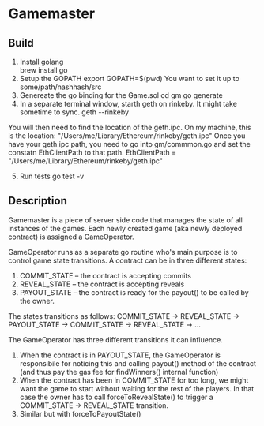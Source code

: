 # Gamemaster

## Build

1. Install golang        
        brew install go
3. Setup the GOPATH
        export GOPATH=$(pwd)
You want to set it up to some/path/nashhash/src
4. Genereate the go binding for the Game.sol
        cd gm
        go generate
5. In a separate terminal window, starth geth on rinkeby. It might take sometime to sync.
        geth --rinkeby

You will then need to find the location of the geth.ipc. On my machine, this is the location:
        "/Users/me/Library/Ethereum/rinkeby/geth.ipc"
Once you have your geth.ipc path, you need to go into gm/commmon.go and set the constatn EthClientPath to that path.
        EthClientPath = "/Users/me/Library/Ethereum/rinkeby/geth.ipc"

5. Run tests
        go test -v


## Description

Gamemaster is a piece of server side code that manages the state of all instances
of the games. Each newly created game (aka newly deployed contract) is assigned a GameOperator. 

GameOperator runs as a separate go routine who's main purpose is to control game state transitions.
A contract can be in three different states:
1. COMMIT_STATE – the contract is accepting commits
2. REVEAL_STATE – the contract is accepting reveals
3. PAYOUT_STATE – the contract is ready for the payout() to be called by the owner.

The states transitions as follows:
COMMIT_STATE -> REVEAL_STATE -> PAYOUT_STATE -> COMMIT_STATE -> REVEAL_STATE -> ... 

The GameOperator has three different transitions it can influence. 
1. When the contract is in PAYOUT_STATE, the GameOperator is responsibile for noticing this and
calling payout() method of the contract (and thus pay the gas fee for findWinners() internal function)
2. When the contract has been in COMMIT_STATE for too long, we might want the game to start without waiting for the rest of the players. In that case the owner has to call forceToRevealState() to 
trigger a COMMIT_STATE -> REVEAL_STATE transition.
3. Similar but with forceToPayoutState()

